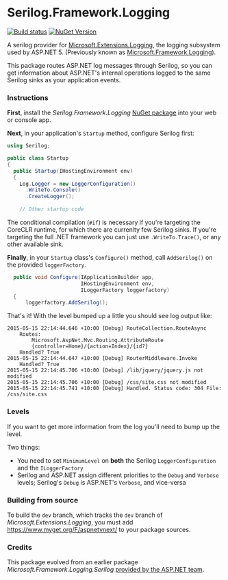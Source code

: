 # Serilog.Framework.Logging 
[![Build status](https://ci.appveyor.com/api/projects/status/865nohxfiq1rnby0/branch/master?svg=true)](https://ci.appveyor.com/project/serilog/serilog-framework-logging/branch/master) [![NuGet Version](http://img.shields.io/nuget/v/Serilog.Framework.Logging.svg?style=flat)](https://www.nuget.org/packages/Serilog.Framework.Logging/) 


A serilog provider for [Microsoft.Extensions.Logging](https://www.nuget.org/packages/Microsoft.Extensions.Logging), the logging subsystem used by ASP.NET 5. (Previously known as [Microsoft.Framework.Logging](https://github.com/aspnet/Logging/issues/257)).

This package routes ASP.NET log messages through Serilog, so you can get information about ASP.NET's internal operations logged to the same Serilog sinks as your application events.

### Instructions

**First**, install the _Serilog.Framework.Logging_ [NuGet package](https://www.nuget.org/packages/Serilog.Framework.Logging) into your web or console app.

**Next**, in your application's `Startup` method, configure Serilog first:

```csharp
using Serilog;

public class Startup
{
  public Startup(IHostingEnvironment env)
  {
    Log.Logger = new LoggerConfiguration()
      .WriteTo.Console()
      .CreateLogger();
      
    // Other startup code
```

The conditional compilation (`#if`) is necessary if you're targeting the CoreCLR runtime, for which there are currenlty few Serilog sinks. If you're targeting the full .NET framework you can just use `.WriteTo.Trace()`, or any other available sink.

**Finally**, in your `Startup` class's `Configure()` method, call `AddSerilog()` on the provided `loggerFactory`.

```csharp
  public void Configure(IApplicationBuilder app,
                        IHostingEnvironment env,
                        ILoggerFactory loggerfactory)
  {
      loggerfactory.AddSerilog();
```

That's it! With the level bumped up a little you should see log output like:

```
2015-05-15 22:14:44.646 +10:00 [Debug] RouteCollection.RouteAsync
	Routes: 
		Microsoft.AspNet.Mvc.Routing.AttributeRoute
		{controller=Home}/{action=Index}/{id?}
	Handled? True
2015-05-15 22:14:44.647 +10:00 [Debug] RouterMiddleware.Invoke
	Handled? True
2015-05-15 22:14:45.706 +10:00 [Debug] /lib/jquery/jquery.js not modified
2015-05-15 22:14:45.706 +10:00 [Debug] /css/site.css not modified
2015-05-15 22:14:45.741 +10:00 [Debug] Handled. Status code: 304 File: /css/site.css
```

### Levels

If you want to get more information from the log you'll need to bump up the level.

Two things:

 * You need to set `MinimumLevel` on **both** the Serilog `LoggerConfiguration` and the `ILoggerFactory`
 * Serilog and ASP.NET assign different priorities to the `Debug` and `Verbose` levels; Serilog's `Debug` is ASP.NET's `Verbose`, and vice-versa

### Building from source

To build the `dev` branch, which tracks the `dev` branch of _Microsoft.Extensions.Logging_, you must add https://www.myget.org/F/aspnetvnext/ to your package sources.

### Credits

This package evolved from an earlier package _Microsoft.Framework.Logging.Serilog_ [provided by the ASP.NET team](https://github.com/aspnet/Logging/pull/182).
